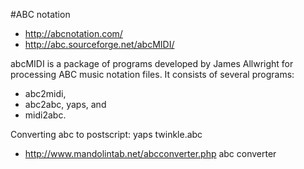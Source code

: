 #ABC notation

* http://abcnotation.com/
* http://abc.sourceforge.net/abcMIDI/

abcMIDI is a package of programs developed by James Allwright for processing ABC music notation files. 
It consists of several programs: 

* abc2midi, 
* abc2abc, yaps, and 
* midi2abc.

Converting abc to postscript:
  yaps twinkle.abc

* http://www.mandolintab.net/abcconverter.php abc converter
